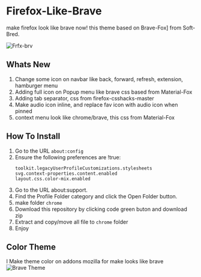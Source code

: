 # Firefox-Like-Brave
make firefox look like brave now!
this theme based on Brave-Fox] from Soft-Bred.

![Frfx-brv](https://github.com/user-attachments/assets/66668000-2d22-4d83-b171-2fb9b7ead1d6)


## Whats New
1. Change some icon on navbar like back, forward, refresh, extension, hamburger menu
2. Adding full icon on Popup menu like brave css based from Material-Fox
3. Adding tab separator, css from firefox-csshacks-master
4. Make audio icon inline, and replace fav icon with audio icon when pinned
5. context menu look like chrome/brave, this css from Material-Fox

## How To Install
1. Go to the URL `about:config`
2. Ensure the following preferences are !true:
    ```
    toolkit.legacyUserProfileCustomizations.stylesheets
    svg.context-properties.content.enabled
    layout.css.color-mix.enabled
    ```
4. Go to the URL about:support.
5. Find the Profile Folder category and click the Open Folder button.
6. make folder `chrome`
7. Download this repository by clicking code green buton and download zip
8. Extract and copy/move all file to `chrome` folder
9. Enjoy

## Color Theme
I Make theme color on addons mozilla for make looks like brave
![Brave Theme](https://addons.mozilla.org/en-US/firefox/user/18534883/)
